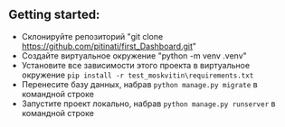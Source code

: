 ## Getting started:
- Склонируйте репозиторий "git clone https://github.com/pitinati/first_Dashboard.git"
- Создайте виртуальное окружение "python -m venv .venv"
- Установите все зависимости этого проекта в виртуальное окружение `pip install -r test_moskvitin\requirements.txt `
- Перенесите базу данных, набрав `python manage.py migrate` в командной строке
- Запустите проект локально, набрав `python manage.py runserver` в командной строке
